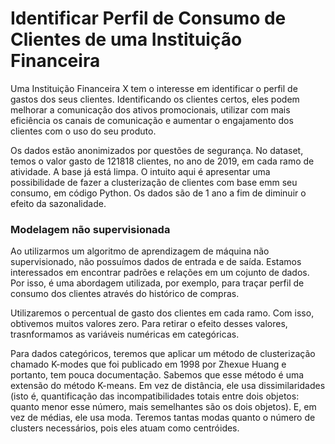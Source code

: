 # Identificar Perfil de Consumo de Clientes de uma Instituição Financeira

Uma Instituição Financeira X tem o interesse em identificar o perfil de gastos dos seus clientes. Identificando os clientes certos, eles podem melhorar a comunicação dos ativos promocionais, utilizar com mais eficiência os canais de comunicação e aumentar o engajamento dos clientes com o uso do seu produto. 

Os dados estão anonimizados por questões de segurança. No dataset, temos o valor gasto de 121818 clientes, no ano de 2019, em cada ramo de atividade. A base já está limpa. O intuito aqui é apresentar uma possibilidade de fazer a clusterização de clientes com base emm seu consumo, em código Python. Os dados são de 1 ano a fim de diminuir o efeito da sazonalidade.


### Modelagem não supervisionada

Ao utilizarmos um algoritmo de aprendizagem de máquina não supervisionado, não possuímos dados de entrada e de saída. Estamos interessados em encontrar padrões e relações em um cojunto de dados. Por isso, é uma abordagem utilizada, por exemplo, para traçar perfil de consumo dos clientes através do histórico de compras. 

Utilizaremos o percentual de gasto dos clientes em cada ramo. Com isso, obtivemos muitos valores zero. Para retirar o efeito desses valores, trasnformamos as variáveis numéricas em categóricas. 

Para dados categóricos, teremos que aplicar um método de clusterização chamado K-modes que foi publicado em 1998 por Zhexue Huang e portanto, tem pouca documentação. Sabemos que esse método é uma extensão do método K-means. Em vez de distância, ele usa dissimilaridades (isto é, quantificação das incompatibilidades totais entre dois objetos: quanto menor esse número, mais semelhantes são os dois objetos). E, em vez de médias, ele usa moda. Teremos tantas modas quanto o número de clusters necessários, pois eles atuam como centróides.

